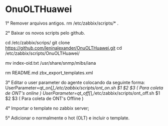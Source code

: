 # OnuOLTHuawei

1° Remover arquivos antigos. 
   rm /etc/zabbix/scripts/* .

2° Baixar os novos scripts pelo github.
  
  cd /etc/zabbix/scrips/
  git clone https://github.com/leninalexander/OnuOLTHuawei.git
  cd /etc/zabbix/scripts/OnuOLTHuawei/
  
  mv index-oid.txt /usr/share/snmp/mibs/iana
  
  rm README.md  zbx_export_templates.xml

3° Editar o user parameter do agente colocando da seguinte forma: 
      UserParameter=qt_on[*],/etc/zabbix/scripts/ont_on.sh $1 $2 $3  ( Para coleta de ONT's online )
      UserParameter=qt_off[*],/etc/zabbix/scripts/ont_off.sh $1 $2 $3 ( Para coleta de ONT's Offline )

4° Importar o template no zabbix server;
 
5° Adicionar o normalmente o hot (OLT) e incluir o template.

  
